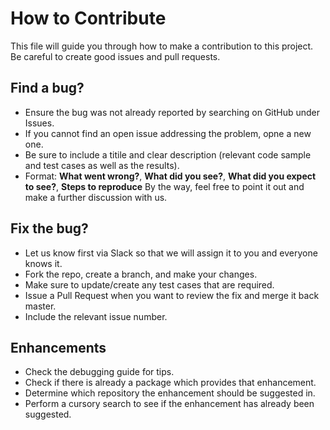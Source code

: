 # How to Contribute
This file will guide you through how to make a contribution to this project. 
Be careful to create good issues and pull requests.

## Find a bug? 
- Ensure the bug was not already reported by searching on GitHub under Issues. 
- If you cannot find an open issue addressing the problem, opne a new one. 
- Be sure to include a titile and clear description (relevant code sample and test cases as well as the results).
- Format: **What went wrong?**, **What did you see?**, **What did you expect to see?**, **Steps to reproduce**
By the way, feel free to point it out and make a further discussion with us. 

## Fix the bug? 
- Let us know first via Slack so that we will assign it to you and everyone knows it. 
- Fork the repo, create a branch, and make your changes.
- Make sure to update/create any test cases that are required.
- Issue a Pull Request when you want to review the fix and merge it back master. 
- Include the relevant issue number. 

## Enhancements
- Check the debugging guide for tips. 
- Check if there is already a package which provides that enhancement. 
- Determine which repository the enhancement should be suggested in.
- Perform a cursory search to see if the enhancement has already been suggested. 

